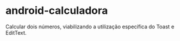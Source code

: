 # android-calculadora
Calcular dois números, viabilizando a utilização específica do Toast e EditText.
